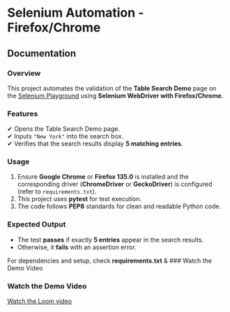 # Selenium Automation - Firefox/Chrome

## Documentation

### Overview  
This project automates the validation of the **Table Search Demo** page on the [Selenium Playground](https://www.lambdatest.com/selenium-playground/table-sort-search-demo) using **Selenium WebDriver with Firefox/Chrome**.

### Features  
✔ Opens the Table Search Demo page.  
✔ Inputs `"New York"` into the search box.  
✔ Verifies that the search results display **5 matching entries**.

### Usage  
1. Ensure **Google Chrome** or **Firefox 135.0** is installed and the corresponding driver (**ChromeDriver** or **GeckoDriver**) is configured (refer to `requirements.txt`).
2. This project uses **pytest** for test execution.  
3. The code follows **PEP8** standards for clean and readable Python code.  

### Expected Output  
- The test **passes** if exactly **5 entries** appear in the search results.  
- Otherwise, it **fails** with an assertion error.

For dependencies and setup, check **requirements.txt** & ### Watch the Demo Video
### Watch the Demo Video
[Watch the Loom video](https://www.loom.com/share/c969726a44824216a2cde0e4313ef4f2?sid=7b2924a2-e359-4ef3-9ad3-6be4f16364eb)


